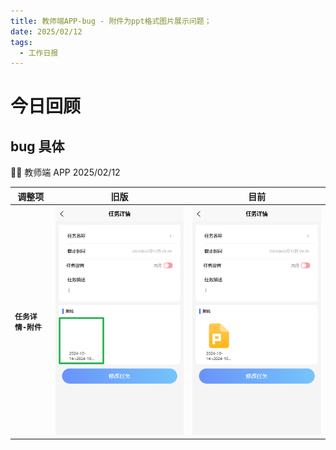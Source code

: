 ```yaml
---
title: 教师端APP-bug - 附件为ppt格式图片展示问题；
date: 2025/02/12
tags:
  - 工作日报
---
```


# 今日回顾

## bug 具体

👨‍🏫 教师端 APP 2025/02/12

| 调整项              | 旧版                                                              | 目前                                                             |
| ------------------- | ----------------------------------------------------------------- | ---------------------------------------------------------------- |
| **`任务详情-附件`** | ![旧版](../images/20250212-teacher-app-taskdetails-style-old.png) | ![目前](../images/20250212-teacher-app-taskdetails-style-v1.png) |

